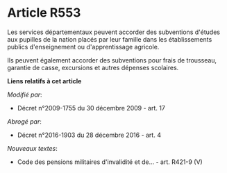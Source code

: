 # Article R553

Les services départementaux peuvent accorder des subventions d'études aux pupilles de la nation placés par leur famille dans
les établissements publics d'enseignement ou d'apprentissage agricole.

Ils peuvent également accorder des subventions pour frais de trousseau, garantie de casse, excursions et autres dépenses
scolaires.

**Liens relatifs à cet article**

_Modifié par_:

  - Décret n°2009-1755 du 30 décembre 2009 - art. 17

_Abrogé par_:

  - Décret n°2016-1903 du 28 décembre 2016 - art. 4

_Nouveaux textes_:

  - Code des pensions militaires d'invalidité et de... - art. R421-9 (V)
